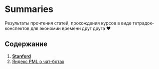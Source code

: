 # Summaries

Результаты прочтения статей, прохождения курсов в виде тетрадок-конспектов для экономии времени друг друга ❤️

## Содержание

1. [__Stanford__](Stanford/)
2. [Яндекс PML о чат-ботах](notebooks/Youtube-семинар%20Яндекса%20о%20чат-ботах.ipynb)




